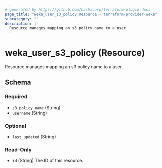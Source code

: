 ```yaml
---
# generated by https://github.com/hashicorp/terraform-plugin-docs
page_title: "weka_user_s3_policy Resource - terraform-provider-weka"
subcategory: ""
description: |-
  Resource manages mapping an s3 policy name to a user.
---
```


# weka_user_s3_policy (Resource)

Resource manages mapping an s3 policy name to a user.



<!-- schema generated by tfplugindocs -->
## Schema

### Required

- `s3_policy_name` (String)
- `username` (String)

### Optional

- `last_updated` (String)

### Read-Only

- `id` (String) The ID of this resource.


